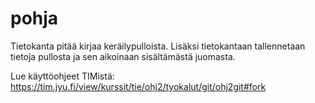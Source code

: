 # pohja

Tietokanta pitää kirjaa keräilypulloista.
Lisäksi tietokantaan tallennetaan tietoja pullosta ja sen aikoinaan sisältämästä juomasta.

Lue käyttöohjeet TIMistä: <https://tim.jyu.fi/view/kurssit/tie/ohj2/tyokalut/git/ohj2git#fork>


